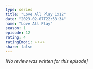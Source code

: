 ```yaml
---
type: series
title: "Love All Play 1x12"
date: "2023-02-07T22:53:34"
name: "Love All Play"
season: 1
episode: 12
rating: 4
ratingEmoji: ⭐️⭐️⭐️⭐️
share: false
---
```


_[No review was written for this episode]_
